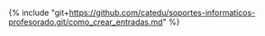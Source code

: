 {% include "git+https://github.com/catedu/soportes-informaticos-profesorado.git/como_crear_entradas.md" %} 